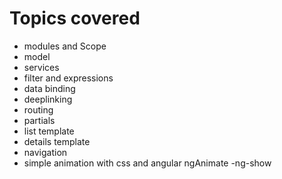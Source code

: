 # Topics covered
- modules and Scope
- model
- services
- filter and expressions
- data binding
- deeplinking
- routing
- partials
- list template
- details template
- navigation
- simple animation with css and angular ngAnimate -ng-show
